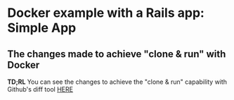 # Docker example with a Rails app: Simple App

## The changes made to achieve "clone & run" with Docker

**TD;RL** You can see the changes to achieve the "clone & run" capability with Github's diff tool [HERE](https://github.com/IcaliaLabs/icalia-docker-praxis/compare/44af158...b6787cc)
